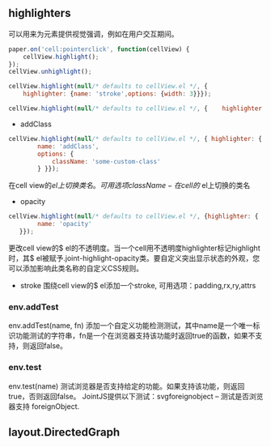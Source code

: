 ## highlighters
可以用来为元素提供视觉强调，例如在用户交互期间。

```javascript
paper.on('cell:pointerclick', function(cellView) {
    cellView.highlight();
}); 
cellView.unhighlight();

cellView.highlight(null/* defaults to cellView.el */, {
    highlighter: {name: 'stroke',options: {width: 3}}});

cellView.highlight(null/* defaults to cellView.el */, {    highlighter:stroke'});
```

- addClass

```javascript
cellView.highlight(null/* defaults to cellView.el */, { highlighter: {
        name: 'addClass',
        options: {
            className: 'some-custom-class'
        } }});
```
在cell view的$el上切换类名。可用选项className - 在cell的$ el上切换的类名

- opacity

```javascript
cellView.highlight(null/* defaults to cellView.el */, {highlighter: {
        name: 'opacity'
   }});
```
更改cell view的$ el的不透明度。当一个cell用不透明度highlighter标记highlight时，其$ el被赋予.joint-highlight-opacity类。要自定义突出显示状态的外观，您可以添加影响此类名称的自定义CSS规则。

- stroke
围绕cell view的$ el添加一个stroke, 可用选项：padding,rx,ry,attrs

### env.addTest
env.addTest(name, fn)
添加一个自定义功能检测测试，其中name是一个唯一标识功能测试的字符串，fn是一个在浏览器支持该功能时返回true的函数，如果不支持，则返回false。

### env.test
env.test(name) 测试浏览器是否支持给定的功能。如果支持该功能，则返回true，否则返回false。
JointJS提供以下测试：svgforeignobject – 测试是否浏览器支持 foreignObject.

## layout.DirectedGraph
